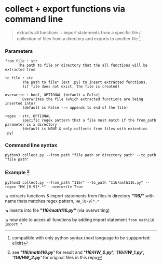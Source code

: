 # collect + export functions via command line

> extracts all functions + import statements from a specific file / collection of files from a directory and exports to another file [^1] . 


[^1]: compatible with only python syntax (next language to be suppported: elixir)


### Parameters
```
from_file : str
      The path to file or directory that the all functions will be extracted from

to_file : str
        The path to file* (ext .py) to insert extracted functions.
        (if file does not exist, the file is created)

overwrite : bool, OPTIONAL (default = False)
        Overwrites the file (which extracted functions are being inserted into)
        (default is False --> appends to end of the file)

regex : str, OPTIONAL
        specific regex pattern that a file must match if the from_path parameter is a directory
        (default is NONE & only collects from files with extention .py)
```
### Command line syntax
    python3 collect.py --from_path "file path or directory path" --to_path "file path"

### Example [^2]
    python3 collect.py --from_path "116/" --to_path "116/math116.py" --regex "HW_[0-9]*.*" --overwrite True

:arrow_lower_right: extracts functions & import statements from files in directory ***"116/"*** with name thats matches regex pattern, `HW_[0-9]*.*`

:arrow_lower_right: inserts into file ***"116/math116.py"*** (via overwriting)

:arrow_lower_right: now able to acces all functions by adding import statement `from math116 import *`

[^2]: see ***'116/math116.py'*** for result and ***'116/HW_0.py', '116/HW_1.py', '116/HW_2.py'*** for original files in this repo




